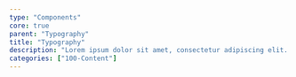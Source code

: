 ```yaml
---
type: "Components"
core: true
parent: "Typography"
title: "Typography"
description: "Lorem ipsum dolor sit amet, consectetur adipiscing elit. Nunc tempus laoreet leo sit amet iaculis."
categories: ["100-Content"]
---
```

